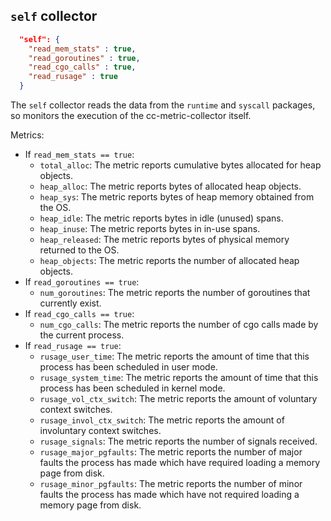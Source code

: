 ## `self` collector

```json
  "self": {
    "read_mem_stats" : true,
    "read_goroutines" : true,
    "read_cgo_calls" : true,
    "read_rusage" : true
  }
```

The `self` collector reads the data from the `runtime` and `syscall` packages, so monitors the execution of the cc-metric-collector itself.

Metrics:
* If `read_mem_stats == true`:
  * `total_alloc`: The metric reports cumulative bytes allocated for heap objects.
  * `heap_alloc`: The metric reports bytes of allocated heap objects.
  * `heap_sys`: The metric reports bytes of heap memory obtained from the OS.
  * `heap_idle`: The metric reports bytes in idle (unused) spans.
  * `heap_inuse`: The metric reports bytes in in-use spans.
  * `heap_released`: The metric reports bytes of physical memory returned to the OS.
  * `heap_objects`: The metric reports the number of allocated heap objects.
* If `read_goroutines == true`:
  * `num_goroutines`: The metric reports the number of goroutines that currently exist.
* If `read_cgo_calls == true`:
  * `num_cgo_calls`: The metric reports the number of cgo calls made by the current process.
* If `read_rusage == true`:
  * `rusage_user_time`: The metric reports the amount of time that this process has been scheduled in user mode.
  * `rusage_system_time`: The metric reports the amount of time that this process has been scheduled in kernel mode.
  * `rusage_vol_ctx_switch`: The metric reports the amount of voluntary context switches.
  * `rusage_invol_ctx_switch`: The metric reports the amount of involuntary context switches.
  * `rusage_signals`: The metric reports the number of signals received.
  * `rusage_major_pgfaults`: The metric reports the number of major faults the process has made which have required loading a memory page from disk.
  * `rusage_minor_pgfaults`: The metric reports the number of minor faults the process has made which have not required loading a memory page from disk.
